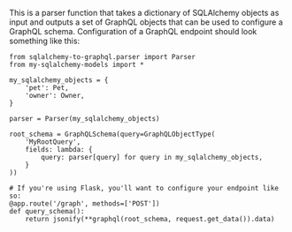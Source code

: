 This is a parser function that takes a dictionary of SQLAlchemy objects as input and outputs a set of GraphQL objects that can be used to configure a GraphQL schema. Configuration of a GraphQL endpoint should look something like this:

```
from sqlalchemy-to-graphql.parser import Parser
from my-sqlalchemy-models import *

my_sqlalchemy_objects = {
    'pet': Pet,
    'owner': Owner,
}

parser = Parser(my_sqlalchemy_objects)

root_schema = GraphQLSchema(query=GraphQLObjectType(
    'MyRootQuery',
    fields: lambda: {
        query: parser[query] for query in my_sqlalchemy_objects,
    }
))

# If you're using Flask, you'll want to configure your endpoint like so:
@app.route('/graph', methods=['POST'])
def query_schema():
    return jsonify(**graphql(root_schema, request.get_data()).data)

```

